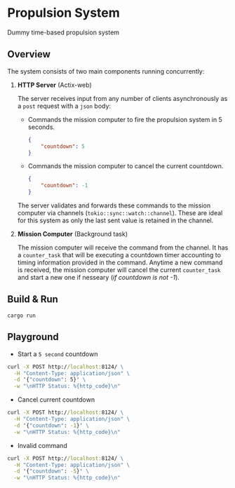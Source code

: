 # Propulsion System

Dummy time-based propulsion system

## Overview 

The system consists of two main components running concurrently: 

1. **HTTP Server** (Actix-web)

    The server receives input from any number of clients asynchronously as a `post` request with a `json` body:

    - Commands the mission computer to fire the propulsion system in 5 seconds. 

        ```json
        {
            "countdown": 5
        }
        ```

    - Commands the mission computer to cancel the current countdown.

        ```json
        {
            "countdown": -1
        }
        ```

    The server validates and forwards these commands to the mission computer via channels (`tokio::sync::watch::channel`). These are ideal for this system as only the last sent value is retained in the channel.


2. **Mission Computer** (Background task)

    The mission computer will receive the command from the channel. It has a `counter_task` that will be executing a countdown timer accounting to timing information provided in the command. Anytime a new command is received, the mission computer will cancel the current `counter_task` and start a new one if nesseary (_if countdown is not -1_).



## Build & Run

```
cargo run
```

## Playground  

- Start a `5 second` countdown 

```cmd
curl -X POST http://localhost:8124/ \
  -H "Content-Type: application/json" \
  -d '{"countdown": 5}' \
  -w "\nHTTP Status: %{http_code}\n"
```

- Cancel current countdown

```cmd
curl -X POST http://localhost:8124/ \
  -H "Content-Type: application/json" \
  -d '{"countdown": -1}' \
  -w "\nHTTP Status: %{http_code}\n"
```

- Invalid command 

```cmd
curl -X POST http://localhost:8124/ \
  -H "Content-Type: application/json" \
  -d '{"countdown": -5}' \
  -w "\nHTTP Status: %{http_code}\n"
```
